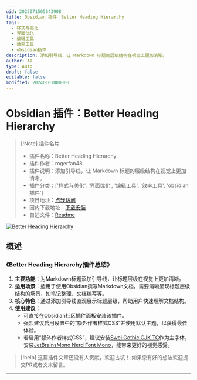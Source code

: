 ```yaml
---
uid: 2025071505643908
title: Obsidian 插件：Better Heading Hierarchy
tags:
  - 样式与美化
  - 界面优化
  - 编辑工具
  - 效率工具
  - obsidian插件
description: 添加引导线，让 Markdown 标题的层级结构在视觉上更加清晰。
author: AI
type: auto
draft: false
editable: false
modified: 20240101000000
---
```


# Obsidian 插件：Better Heading Hierarchy

> [!Note] 插件名片
> - 插件名称：Better Heading Hierarchy
> - 插件作者：rogerfan48
> - 插件说明：添加引导线，让 Markdown 标题的层级结构在视觉上更加清晰。
> - 插件分类：['样式与美化', '界面优化', '编辑工具', '效率工具', 'obsidian插件']
> - 项目地址：[点我访问](https://github.com/rogerfan48/better-heading-hierarchy)
> - 国内下载地址：[下载安装](https://pkmer.cn/products/plugin/pluginMarket/?better-heading-hierarchy)
> - 自述文件：[Readme](https://ghproxy.net/https://raw.githubusercontent.com/rogerfan48/better-heading-hierarchy/master/README.md)

![Better Heading Hierarchy](https://cdn.pkmer.cn/covers/better-heading-hierarchy_external_0.png!pkmer)

## 概述

### 《Better Heading Hierarchy插件总结》
1. **主要功能**：为Markdown标题添加引导线，让标题层级在视觉上更加清晰。
2. **适用场景**：适用于使用Obsidian撰写Markdown文档，需要清晰呈现标题层级结构的场景，如笔记整理、文档编写等。
3. **核心特色**：通过添加引导线直观展示标题层级，帮助用户快速理解文档结构。
4. **使用建议**：
    - 可直接在Obsidian社区插件面板安装该插件。
    - 强烈建议启用设置中的“额外作者样式CSS”并使用默认主题，以获得最佳体验。
    - 若启用“额外作者样式CSS”，建议安装[Swei Gothic CJK TC](https://github.com/max32002/swei-gothic/releases)作为主字体，安装[JetBrainsMono Nerd Font Mono](https://www.nerdfonts.com/font-downloads)，能带来更好的视觉感受。


> [!help] 
> 这篇插件文章还没有人贡献，欢迎占坑！
> 如果您有好的想法欢迎提交PR或者文末留言。
> 

---


